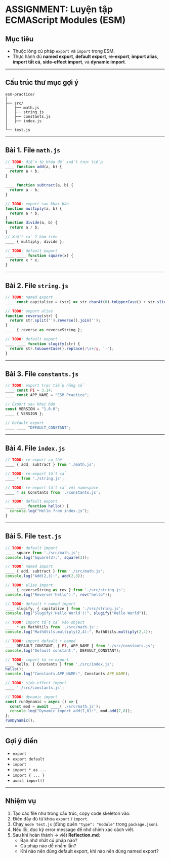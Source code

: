 # ASSIGNMENT: Luyện tập ECMAScript Modules (ESM)

## Mục tiêu
- Thuộc lòng cú pháp `export` và `import` trong ESM.  
- Thực hành đủ **named export**, **default export**, **re-export**, **import alias**, **import tất cả**, **side-effect import**, và **dynamic import**.  

---

## Cấu trúc thư mục gợi ý
```
esm-practice/
│
├── src/
│   ├── math.js
│   ├── string.js
│   ├── constants.js
│   ├── index.js
│
└── test.js
```

---

## Bài 1. File `math.js`

```js
// TODO: điền từ khóa để xuất trực tiếp
____ function add(a, b) {
  return a + b;
}

____ function subtract(a, b) {
  return a - b;
}

// TODO: export sau khai báo
function multiply(a, b) {
  return a * b;
}
function divide(a, b) {
  return a / b;
}
// Xuất cả 2 hàm trên
____ { multiply, divide };

// TODO: default export
____ ____ function square(x) {
  return x * x;
}
```

---

## Bài 2. File `string.js`

```js
// TODO: named export
____ const capitalize = (str) => str.charAt(0).toUpperCase() + str.slice(1);

// TODO: export alias
function reverse(str) {
  return str.split('').reverse().join('');
}
____ { reverse as reverseString };

// TODO: default export
____ ____ function slugify(str) {
  return str.toLowerCase().replace(/\s+/g, '-');
}
```

---

## Bài 3. File `constants.js`

```js
// TODO: export trực tiếp hằng số
____ const PI = 3.14;
____ const APP_NAME = "ESM Practice";

// Export sau khai báo
const VERSION = "1.0.0";
____ { VERSION };

// Default export
____ ____ "DEFAULT_CONSTANT";
```

---

## Bài 4. File `index.js`

```js
// TODO: re-export cụ thể
____ { add, subtract } from './math.js';

// TODO: re-export tất cả
____ * from './string.js';

// TODO: re-export tất cả với namespace
____ * as Constants from './constants.js';

// TODO: default export
____ ____ function hello() {
  console.log("Hello from index.js");
}
```

---

## Bài 5. File `test.js`

```js
// TODO: default import
____ square from './src/math.js';
console.log("Square(3):", square(3));

// TODO: named import
____ { add, subtract } from './src/math.js';
console.log("Add(2,3):", add(2,3));

// TODO: alias import
____ { reverseString as rev } from './src/string.js';
console.log("Reverse('hello'):", rev("hello"));

// TODO: default + named import
____ slugify, { capitalize } from './src/string.js';
console.log("Slugify('Hello World'):", slugify("Hello World"));

// TODO: import tất cả vào object
____ * as MathUtils from './src/math.js';
console.log("MathUtils.multiply(2,4):", MathUtils.multiply(2,4));

// TODO: import default + named
____ DEFAULT_CONSTANT, { PI, APP_NAME } from './src/constants.js';
console.log("Default constant:", DEFAULT_CONSTANT);

// TODO: import từ re-export
____ hello, { Constants } from './src/index.js';
hello();
console.log("Constants.APP_NAME:", Constants.APP_NAME);

// TODO: side-effect import
____ './src/constants.js';

// TODO: dynamic import
const runDynamic = async () => {
  const mod = await ____('./src/math.js');
  console.log("Dynamic import add(7,8):", mod.add(7,8));
};
runDynamic();
```

---

## Gợi ý điền
- `export`  
- `export default`  
- `import`  
- `import * as ...`  
- `import { ... }`  
- `await import()`  

---

## Nhiệm vụ
1. Tạo các file như trong cấu trúc, copy code skeleton vào.  
2. Điền đầy đủ từ khóa `export` / `import`.  
3. Chạy `node test.js` (đừng quên `"type": "module"` trong `package.json`).  
4. Nếu lỗi, đọc kỹ error message để nhớ chính xác cách viết.  
5. Sau khi hoàn thành → viết **Reflection.md**:  
   - Bạn nhớ nhất cú pháp nào?  
   - Cú pháp nào dễ nhầm lẫn?  
   - Khi nào nên dùng default export, khi nào nên dùng named export?  
```
